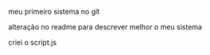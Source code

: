 meu primeiro sistema no git

alteração no readme para descrever melhor o meu sistema

criei o script.js